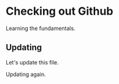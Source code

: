 # Checking out Github

Learning the fundamentals.

## Updating
Let's update this file.

Updating again.
